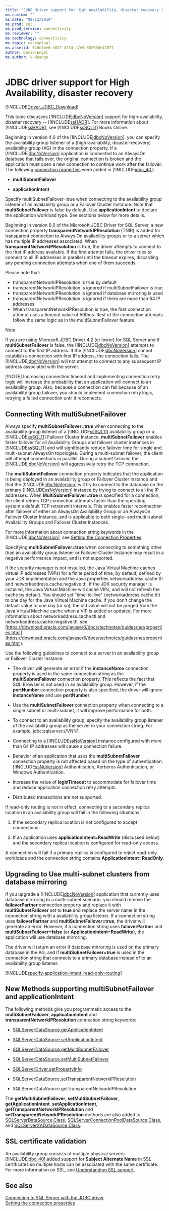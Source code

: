```yaml
---
title: "JDBC driver support for High Availability, disaster recovery | Microsoft Docs"
ms.custom: ""
ms.date: "08/12/2019"
ms.prod: sql
ms.prod_service: connectivity
ms.reviewer: ""
ms.technology: connectivity
ms.topic: conceptual
ms.assetid: 62de4be6-b027-427d-a7e5-352960e42877
author: David-Engel
ms.author: v-daenge
---
```

# JDBC driver support for High Availability, disaster recovery
[!INCLUDE[Driver_JDBC_Download](../../includes/driver_jdbc_download.md)]

  This topic discusses [!INCLUDE[jdbcNoVersion](../../includes/jdbcnoversion_md.md)] support for high-availability, disaster recovery -- [!INCLUDE[ssHADR](../../includes/sshadr_md.md)]. For more information about [!INCLUDE[ssHADR](../../includes/sshadr_md.md)], see [!INCLUDE[ssSQL11](../../includes/sssql11-md.md)] Books Online.  
  
 Beginning in version 4.0 of the [!INCLUDE[jdbcNoVersion](../../includes/jdbcnoversion_md.md)], you can specify the availability group listener of a (high-availability, disaster-recovery) availability group (AG) in the connection property. If a [!INCLUDE[jdbcNoVersion](../../includes/jdbcnoversion_md.md)] application is connected to an AlwaysOn database that fails over, the original connection is broken and the application must open a new connection to continue work after the failover. The following [connection properties](../../connect/jdbc/setting-the-connection-properties.md) were added in [!INCLUDE[jdbc_40](../../includes/jdbc_40_md.md)]:  
  
-   **multiSubnetFailover**  
  
-   **applicationIntent**
 
Specify multiSubnetFailover=true when connecting to the availability group listener of an availability group or a Failover Cluster Instance. Note that **multiSubnetFailover** is false by default. Use **applicationIntent** to declare the application workload type. See sections below for more details.
 
Beginning in version 6.0 of the Microsoft JDBC Driver for SQL Server, a new connection property **transparentNetworkIPResolution** (TNIR) is added for transparent connection to Always On availability groups or to a server which has multiple IP addresses associated. When **transparentNetworkIPResolution** is true, the driver attempts to connect to the first IP address available. If the first attempt fails, the driver tries to connect to all IP addresses in parallel until the timeout expires, discarding any pending connection attempts when one of them succeeds.   

Please note that:
* transparentNetworkIPResolution is true by default
* transparentNetworkIPResolution is ignored if multiSubnetFailover is true
* transparentNetworkIPResolution is ignored if database mirroring is used
* transparentNetworkIPResolution is ignored if there are more than 64 IP addresses
* When transparentNetworkIPResolution is true, the first connection attempt uses a timeout value of 500ms. Rest of the connection attempts follow the same logic as in the multiSubnetFailover feature. 

> [!NOTE]
> If you are using Microsoft JDBC Driver 4.2 (or lower) for SQL Server and if **multiSubnetFailover** is false, the [!INCLUDE[jdbcNoVersion](../../includes/jdbcnoversion_md.md)] attempts to connect to the first IP address. If the [!INCLUDE[jdbcNoVersion](../../includes/jdbcnoversion_md.md)] cannot establish a connection with first IP address, the connection fails. The [!INCLUDE[jdbcNoVersion](../../includes/jdbcnoversion_md.md)] will not attempt to connect to any subsequent IP address associated with the server. 
> 
> 
> [!NOTE]
>  Increasing connection timeout and implementing connection retry logic will increase the probability that an application will connect to an availability group. Also, because a connection can fail because of an availability group failover, you should implement connection retry logic, retrying a failed connection until it reconnects.  
  
 
  
## Connecting With multiSubnetFailover  
 Always specify **multiSubnetFailover=true** when connecting to the availability group listener of a [!INCLUDE[ssSQL11](../../includes/sssql11-md.md)] availability group or a [!INCLUDE[ssSQL11](../../includes/sssql11-md.md)] Failover Cluster Instance. **multiSubnetFailover** enables faster failover for all Availability Groups and failover cluster instances in [!INCLUDE[ssSQL11](../../includes/sssql11-md.md)] and will significantly reduce failover time for single and multi-subnet AlwaysOn topologies. During a multi-subnet failover, the client will attempt connections in parallel. During a subnet failover, the [!INCLUDE[jdbcNoVersion](../../includes/jdbcnoversion_md.md)] will aggressively retry the TCP connection.  
  
 The **multiSubnetFailover** connection property indicates that the application is being deployed in an availability group or Failover Cluster Instance and that the [!INCLUDE[jdbcNoVersion](../../includes/jdbcnoversion_md.md)] will try to connect to the database on the primary [!INCLUDE[ssNoVersion](../../includes/ssnoversion-md.md)] instance by trying to connect to all the IP addresses. When **MultiSubnetFailover=true** is specified for a connection, the client retries TCP connection attempts faster than the operating system's default TCP retransmit intervals. This enables faster reconnection after failover of either an AlwaysOn Availability Group or an AlwaysOn Failover Cluster Instance, and is applicable to both single- and multi-subnet Availability Groups and Failover Cluster Instances.  
  
 For more information about connection string keywords in the [!INCLUDE[jdbcNoVersion](../../includes/jdbcnoversion_md.md)], see [Setting the Connection Properties](../../connect/jdbc/setting-the-connection-properties.md).  
  
 Specifying **multiSubnetFailover=true** when connecting to something other than an availability group listener or Failover Cluster Instance may result in a negative performance impact, and is not supported.  
  
 If the security manager is not installed, the Java Virtual Machine caches virtual IP addresses (VIPs) for a finite period of time, by default, defined by your JDK implementation and the Java properties networkaddress.cache.ttl and networkaddress.cache.negative.ttl. If the JDK security manager is installed, the Java Virtual Machine will cache VIPs, and will not refresh the cache by default. You should set "time-to-live" (networkaddress.cache.ttl) to one day for the Java Virtual Machine cache. If you don't change the default value to one day (or so), the old value will not be purged from the Java Virtual Machine cache when a VIP is added or updated. For more information about networkaddress.cache.ttl and networkaddress.cache.negative.ttl, see [https://download.oracle.com/javase/6/docs/technotes/guides/net/properties.html](https://download.oracle.com/javase/6/docs/technotes/guides/net/properties.html).  
  
 Use the following guidelines to connect to a server in an availability group or Failover Cluster Instance:  
  
-   The driver will generate an error if the **instanceName** connection property is used in the same connection string as the **multiSubnetFailover** connection property. This reflects the fact that SQL Browser is not used in an availability group. However, if the **portNumber** connection property is also specified, the driver will ignore **instanceName** and use **portNumber**.  
  
-   Use the **multiSubnetFailover** connection property when connecting to a single subnet or multi-subnet, it will improve performance for both.  
  
-   To connect to an availability group, specify the availability group listener of the availability group as the server in your connection string. For example, jdbc:sqlserver://VNN1.  
  
-   Connecting to a [!INCLUDE[ssNoVersion](../../includes/ssnoversion-md.md)] instance configured with more than 64 IP addresses will cause a connection failure.  
  
-   Behavior of an application that uses the **multiSubnetFailover** connection property is not affected based on the type of authentication: [!INCLUDE[ssNoVersion](../../includes/ssnoversion-md.md)] Authentication, Kerberos Authentication, or Windows Authentication.  
  
-   Increase the value of **loginTimeout** to accommodate for failover time and reduce application connection retry attempts.  
  
-   Distributed transactions are not supported.  
  
 If read-only routing is not in effect, connecting to a secondary replica location in an availability group will fail in the following situations:  
  
1.  If the secondary replica location is not configured to accept connections.  
  
2.  If an application uses **applicationIntent=ReadWrite** (discussed below) and the secondary replica location is configured for read-only access.  
  
 A connection will fail if a primary replica is configured to reject read-only workloads and the connection string contains **ApplicationIntent=ReadOnly**.  
  
## Upgrading to Use multi-subnet clusters from database mirroring  
 If you upgrade a [!INCLUDE[jdbcNoVersion](../../includes/jdbcnoversion_md.md)] application that currently uses database mirroring to a multi-subnet scenario, you should remove the **failoverPartner** connection property and replace it with **multiSubnetFailover** set to **true** and replace the server name in the connection string with a availability group listener. If a connection string uses **failoverPartner** and **multiSubnetFailover=true**, the driver will generate an error. However, if a connection string uses **failoverPartner** and **multiSubnetFailover=false** (or **ApplicationIntent=ReadWrite**), the application will use database mirroring.  
  
 The driver will return an error if database mirroring is used on the primary database in the AG, and if **multiSubnetFailover=true** is used in the connection string that connects to a primary database instead of to an availability group listener.  


[!INCLUDE[specify-application-intent_read-only-routing](~/includes/paragraph-content/specify-application-intent-read-only-routing.md)]


## New Methods supporting multiSubnetFailover and applicationIntent  
 The following methods give you programmatic access to the **multiSubnetFailover**, **applicationIntent** and **transparentNetworkIPResolution** connection string keywords:  
  
-   [SQLServerDataSource.getApplicationIntent](../../connect/jdbc/reference/getapplicationintent-method-sqlserverdatasource.md)  
  
-   [SQLServerDataSource.setApplicationIntent](../../connect/jdbc/reference/setapplicationintent-method-sqlserverdatasource.md)  
  
-   [SQLServerDataSource.getMultiSubnetFailover](../../connect/jdbc/reference/getmultisubnetfailover-method-sqlserverdatasource.md)  
  
-   [SQLServerDataSource.setMultiSubnetFailover](../../connect/jdbc/reference/setmultisubnetfailover-method-sqlserverdatasource.md)  
  
-   [SQLServerDriver.getPropertyInfo](../../connect/jdbc/reference/getpropertyinfo-method-sqlserverdriver.md)  

-   SQLServerDataSource.setTransparentNetworkIPResolution

-   SQLServerDataSource.getTransparentNetworkIPResolution
  
 The **getMultiSubnetFailover**, **setMultiSubnetFailover**, **getApplicationIntent**, **setApplicationIntent**, **getTransparentNetworkIPResolution** and **setTransparentNetworkIPResolution** methods are also added to [SQLServerDataSource Class](../../connect/jdbc/reference/sqlserverdatasource-class.md), [SQLServerConnectionPoolDataSource Class](../../connect/jdbc/reference/sqlserverconnectionpooldatasource-class.md), and [SQLServerXADataSource Class](../../connect/jdbc/reference/sqlserverxadatasource-class.md).  
  
## SSL certificate validation  
 An availability group consists of multiple physical servers. [!INCLUDE[jdbc_40](../../includes/jdbc_40_md.md)] added support for **Subject Alternate Name** in SSL certificates so multiple hosts can be associated with the same certificate. For more information on SSL, see [Understanding SSL support](../../connect/jdbc/understanding-ssl-support.md).  
  
## See also  
 [Connecting to SQL Server with the JDBC driver](../../connect/jdbc/connecting-to-sql-server-with-the-jdbc-driver.md)   
 [Setting the connection properties](../../connect/jdbc/setting-the-connection-properties.md)  
  
  
